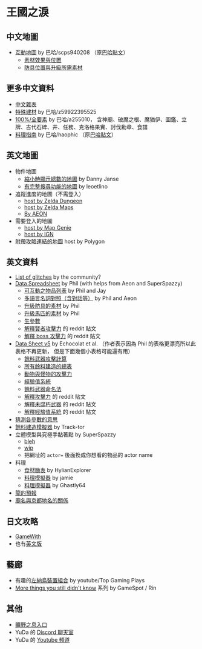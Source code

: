 # 王國之淚

## 中文地圖

* [互動地圖](https://www.gamertw.com/zelda/totk/map)
  by 巴哈/scps940208
  （原[巴哈貼文](https://forum.gamer.com.tw/C.php?bsn=1689&snA=11168)）
  * [素材效果與位置](https://www.gamertw.com/zelda/totk/material)
  * [防具位置與升級所需素材](https://www.gamertw.com/zelda/totk/armor)

## 更多中文資料

* [中文雜表](https://docs.google.com/spreadsheets/d/1-QiEisDV4v-nOZ4xeYdnYFbYBfL-Q4f4M3g1TLFarJY/)
* [特殊建材](https://forum.gamer.com.tw/C.php?bsn=1689&snA=11715)
   by 巴哈/z59922395525
* [100%/全要素](https://forum.gamer.com.tw/C.php?bsn=1689&snA=11607)
  by 巴哈/a255010，
  含神廟、破魔之根、魔猶伊、圖鑑、立牌、古代石碑、井、任務、克洛格果實、討伐勳章、食譜
* [料理指南](https://haozzone.notion.site/Z-5908f127996e4454806aca88e74dcda5)
  by 巴哈/haophic
  （原[巴哈貼文](https://forum.gamer.com.tw/C.php?bsn=1689&snA=11799)）

## 英文地圖

* 物件地圖
  * [縮小時顯示總數的地圖](https://vetyst.github.io/TotK-Object-Map/)
    by Danny Janse
  * [有完整搜尋功能的地圖](https://objmap-totk.zeldamods.org/)
    by leoetlino
* 追蹤進度的地圖（不需登入）
  * [host by Zelda Dungeon](https://www.zeldadungeon.net/tears-of-the-kingdom-interactive-map/)
  * [host by Zelda Maps](https://zeldamaps.com/?game=TotK)
  * [By AEON](https://totk.aeonsake.com/)
* 需要登入的地圖
  * [host by Map Genie](https://mapgenie.io/zelda-tears-of-the-kingdom/maps/hyrule)
  * [host by IGN](https://www.ign.com/maps/the-legend-of-zelda-tears-of-the-kingdom/hyrule)
* [附帶攻略連結的地圖](https://www.polygon.com/c/zelda-tears-of-the-kingdom-guide/23718210/zelda-tears-of-the-kingdom-map-hyrule-depths-sky)
   host by Polygon

## 英文資料

* [List of glitches](https://docs.google.com/spreadsheets/d/1xNB1gOLZRSF9yp1mHUsS9ymogRJa1Wz8rTliTXezeRM/)
  by the community?
* [Data Spreadsheet](https://docs.google.com/spreadsheets/d/1fBvQ17WHP3ASgtO8ode_rf1g4DfEHErMrHwwLppNTJM/)
  by Phil (with helps from Aeon and SuperSpazzy)
  * [可互動之物品列表](https://docs.google.com/spreadsheets/d/1eHHFwGDsI3sHTOLaawlxKgxbiLG8ceHUHpbpC2Bj57k/)
    by Phil and Jay
  * [多語言名詞對照（含對話等）](https://docs.google.com/spreadsheets/d/11S_vD-kUTwG58qnhtchB12humhFOOK0qzRRilrA_hek/)
    by Phil and Aeon
  * [升級防具的素材](https://docs.google.com/spreadsheets/d/1gzS-kViCZ6c4GCDdUFiwfx_Fih2sbcwJm5czzKLJvGo/)
    by Phil
  * [升級馬匹的素材](https://docs.google.com/spreadsheets/d/1dIqcZ4a0D_oyug5wTMdF9Ori7wOyTzJOsamnGHn-IdU/)
    by Phil
  * [生參數](https://docs.google.com/spreadsheets/d/1YkGXGsYIr91d00Lri2cTXYtorRfoMkZNbS1I_4mZLGc/)
  * [解釋賢者攻擊力](https://www.reddit.com/r/tearsofthekingdom/comments/14ct8kt/sage_attack_power_a_full_breakdown/)
    的 reddit 貼文
  * [解釋 boss 攻擊力](https://www.reddit.com/r/tearsofthekingdom/comments/14rr5sd/how_temple_bosses_scale_a_full_breakdown/)
    的 reddit 貼文
* [Data Sheet v5](https://docs.google.com/spreadsheets/d/18pNtDx3z-8CwGJRmlW574xbQ6VphQOkvpZhClpOEVDA/)
  by Echocolat et al.
  （作者表示因為 Phil 的表格更漂亮所以此表格不再更新，
    但是下面幾個小表格可能還有用）
  * [餘料武器攻擊計算](https://docs.google.com/spreadsheets/d/1LPhUKU479MtmxFd5V7EXdIAurIGR6pxOG3FYjuZw8NM/)
  * [所有餘料建造的總表](https://docs.google.com/spreadsheets/d/1D8FpE5meHxblv62VbI70g_eRBd3b2Xphz7wM69stG5E/)
  * [動物與怪物的攻擊力](https://docs.google.com/spreadsheets/d/1HvVT5MWV0tr7ZiioW8MndsQGtG7S-g4AtWF2NFi-5qQ/)
  * [經驗值系統](https://docs.google.com/spreadsheets/d/1VyzoV6YrTkJHUjqBcgaflPLRDNPvFEhaStJMuOahfAY/)
  * [餘料武器命名法](https://docs.google.com/spreadsheets/d/1wQDX1RJIRRbRBhujk-XA8TqxJU_WjvR_LBC1ZGtRuM4/)
  * [解釋攻擊力](https://www.reddit.com/r/tearsofthekingdom/comments/13wrp2g/a_mostly_complete_post_about_how_the_weapon/)
    的 reddit 貼文
  * [解釋未腐朽武器](https://www.reddit.com/r/tearsofthekingdom/comments/13uqo9h/everything_you_need_to_know_about_nondecayed/)
    的 reddit 貼文
  * [解釋經驗值系統](https://www.reddit.com/r/tearsofthekingdom/comments/1496az3/explaining_level_scaling_in_totk/)
    的 reddit 貼文
* [猜測各參數的意思](https://docs.google.com/spreadsheets/d/1_wiJD0WQ2uEqOEdgBCg8bTuF35pFTU9rengRp6GE--w/)
* [餘料建造模擬器](https://zonai-fusion.link)
  by Track-tor
* 立體模型與究極手黏著點 by SuperSpazzy
  * [bleh](http://dev.ssmvc.org:8080/bleh.html?actor=Obj_SpikeBall_B)
  * [wip](http://dev.ssmvc.org:8080/wip.html?actor=Obj_SpikeBall_B)
  * 把網址的 `actor=` 後面換成你想看的物品的 actor name
* 料理
  * [食材簡表](https://www.reddit.com/r/tearsofthekingdom/comments/144ss8t/cooking_cheat_sheet_version_03_with_ingredient/)
    by HylianExplorer
  * [料理模擬器](https://www.zelda.recipes/) by jamie
  * [料理模擬器](https://www.totkcookbook.com/) by Ghastly64
* [龍的預報](https://restite.org/dragons/)
* [廟名與京都地名的關係](https://www.google.com/maps/d/u/0/viewer?mid=1LskaKRbdTSr2jqlaybiMCAcKMSa5rUY)

## 日文攻略

* [GameWith](https://gamewith.jp/zelda-totk/)
* 也有[英文版](https://gamewith.net/zelda-totk/)

## 藝廊

* 有趣的[左納烏裝置組合](https://www.youtube.com/playlist?list=PLAp_O-WDBQLDk0owRTliK7G7FUrKuFS6q)
  by youtube/Top Gaming Plays
* [More things you still didn't know](https://www.youtube.com/playlist?list=PLpg6WLs8kxGMPX8cYED64m1Kgq3Rnnp_W)
  系列
  by GameSpot / Rin

## 其他

* [曠野之息入口](/BotW)
* YuDa 的 [Discord 聊天室](https://discord.com/invite/5V872Y8)
* YuDa 的 [Youtube 頻道](https://www.youtube.com/@zb_yuhudaddy/playlists)